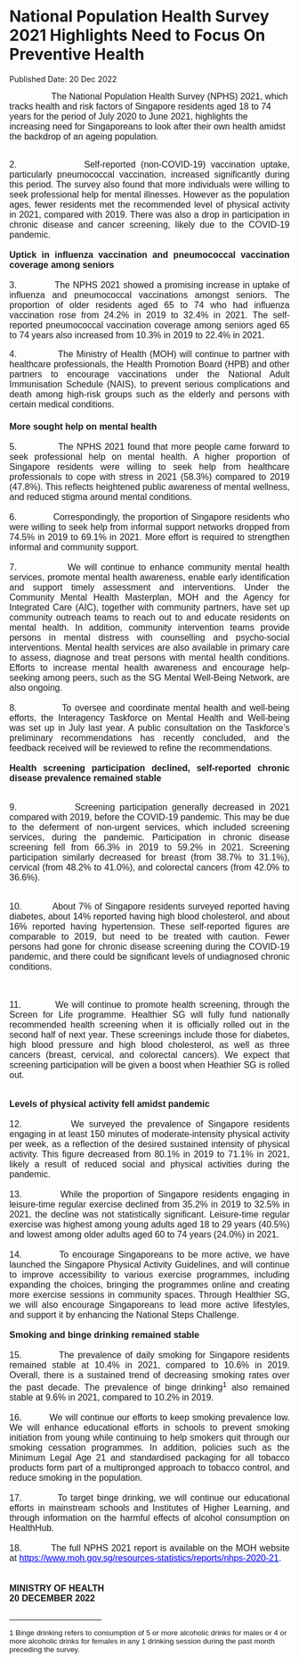 <html>
    <meta http-equiv="Content-Type" content="text/html; charset=utf-8"/>
    <meta charset="utf-8"/>
    <title>National Population Health Survey 2021  Highlights Need to Focus On Preventive Health </title>
    <body><h1>National Population Health Survey 2021  Highlights Need to Focus On Preventive Health </h1>
    <p>Published Date: 20 Dec 2022</p> <p><span style="font-size: 16px;"><span style="font-family: Arial;">&nbsp; &nbsp; &nbsp; &nbsp; &nbsp; &nbsp; &nbsp; &nbsp; &nbsp;<span style="text-align: justify;">The National Population Health Survey (NPHS) 2021, which tracks health and risk factors of Singapore residents aged 18 to 74 years for the period of July 2020 to June 2021, highlights </span><span style="text-align: justify;">the increasing need for Singaporeans to look after their own health amidst the backdrop of an ageing population.</span></span></span></p><p style="margin: 0cm; font-size: 12pt; font-family: &quot;Times New Roman&quot;, serif; text-align: justify;"><span style="font-family: Arial;">&nbsp;</span></p><p style="margin: 0cm; font-size: 12pt; font-family: &quot;Times New Roman&quot;, serif; text-align: justify;"><span style="font-family: Arial;">2.<span style="font-stretch: normal;">&nbsp;&nbsp;&nbsp;&nbsp;&nbsp;&nbsp;&nbsp;&nbsp;&nbsp;&nbsp;&nbsp;&nbsp; </span>Self-reported (non-COVID-19) vaccination uptake, particularly pneumococcal vaccination, increased significantly during this period. The survey also found that more individuals were willing to seek professional help for mental illnesses. However as the population ages, fewer residents met the recommended level of physical activity in 2021, compared with 2019. There was also a drop in participation in chronic disease and cancer screening, likely due to the COVID-19 pandemic.</span></p><p style="margin: 0cm; font-size: 12pt; font-family: &quot;Times New Roman&quot;, serif; text-align: justify;"><span style="font-family: Arial;">&nbsp;</span></p><p style="margin: 0cm; font-size: 10pt; font-family: &quot;Times New Roman&quot;, serif; text-align: justify;"><span style="font-size: 16px;"><span style="font-family: Arial;"><strong>Uptick in influenza vaccination and pneumococcal vaccination coverage among seniors</strong></span></span></p><p style="margin: 0cm; font-size: 10pt; font-family: &quot;Times New Roman&quot;, serif; text-align: justify;"><span style="font-size: 16px;"><span style="font-family: Arial;"><em>&nbsp;</em></span></span></p><p style="margin: 0cm; font-size: 12pt; font-family: &quot;Times New Roman&quot;, serif; text-align: justify;"><span style="font-family: Arial;">3.<span style="font-stretch: normal;">&nbsp;&nbsp;&nbsp;&nbsp;&nbsp;&nbsp;&nbsp;&nbsp;&nbsp;&nbsp;&nbsp;&nbsp; </span>The NPHS 2021 showed a promising increase in uptake of influenza and pneumococcal vaccinations amongst seniors. The proportion of older residents aged 65 to 74 who had influenza vaccination rose from 24.2% in 2019 to 32.4% in 2021. The self-reported pneumococcal vaccination coverage among seniors aged 65 to 74 years also increased from 10.3% in 2019 to 22.4% in 2021.</span></p><p style="margin: 0cm; font-size: 10pt; font-family: &quot;Times New Roman&quot;, serif; text-align: justify;">&nbsp;</p><p style="margin: 0cm; font-size: 12pt; font-family: &quot;Times New Roman&quot;, serif; text-align: justify;"><span style="font-family: Arial;">4.<span style="font-stretch: normal;">&nbsp;&nbsp;&nbsp;&nbsp;&nbsp;&nbsp;&nbsp;&nbsp;&nbsp;&nbsp;&nbsp;&nbsp; </span>The Ministry of Health (MOH) will continue to partner with healthcare professionals, the Health Promotion Board (HPB) and other partners to encourage vaccinations under the National Adult Immunisation Schedule (NAIS), to prevent serious complications and death among high-risk groups such as the elderly and persons with certain medical conditions.</span></p><p style="margin: 0cm 0cm 3pt; font-size: 10pt; font-family: &quot;Times New Roman&quot;, serif; text-align: justify;"><span style="font-size: 16px;"><span style="font-family: Arial;">&nbsp;</span></span></p><p style="margin: 0cm; font-size: 10pt; font-family: &quot;Times New Roman&quot;, serif; text-align: justify;"><span style="font-size: 16px;"><span style="font-family: Arial;"><strong>More sought help on mental health</strong></span></span></p><p style="margin: 0cm; font-size: 10pt; font-family: &quot;Times New Roman&quot;, serif; text-align: justify;"><span style="font-size: 16px;"><span style="font-family: Arial;">&nbsp;</span></span></p><p style="margin: 0cm; font-size: 12pt; font-family: &quot;Times New Roman&quot;, serif; text-align: justify;"><span style="font-family: Arial;">5.<span style="font-stretch: normal;">&nbsp;&nbsp;&nbsp;&nbsp;&nbsp;&nbsp;&nbsp;&nbsp;&nbsp;&nbsp;&nbsp;&nbsp; </span>The NPHS 2021 found that more people came forward to seek professional help on mental health. A higher proportion of Singapore residents were willing to seek help from healthcare professionals to cope with stress in 2021 (58.3%) compared to 2019 (47.8%). This reflects heightened public awareness of mental wellness, and reduced stigma around mental conditions.</span></p><p style="margin: 0cm; font-size: 12pt; font-family: &quot;Times New Roman&quot;, serif; text-align: justify;"><span style="font-family: Arial;">&nbsp;</span></p><p style="margin: 0cm; font-size: 12pt; font-family: &quot;Times New Roman&quot;, serif; text-align: justify;"><span style="font-family: Arial;">6.<span style="font-stretch: normal;">&nbsp;&nbsp;&nbsp;&nbsp;&nbsp;&nbsp;&nbsp;&nbsp;&nbsp;&nbsp;&nbsp;&nbsp; </span>Correspondingly, the proportion of Singapore residents who were willing to seek help from informal support networks dropped from 74.5% in 2019 to 69.1% in 2021. More effort is required to strengthen informal and community support.</span></p><p style="margin: 0cm; font-size: 12pt; font-family: &quot;Times New Roman&quot;, serif; text-align: justify;"><span style="font-family: Arial;">&nbsp;</span></p><p style="margin: 0cm; font-size: 12pt; font-family: &quot;Times New Roman&quot;, serif; text-align: justify;"><span style="font-family: Arial;">7.<span style="font-stretch: normal;">&nbsp;&nbsp;&nbsp;&nbsp;&nbsp;&nbsp;&nbsp;&nbsp;&nbsp;&nbsp;&nbsp;&nbsp; </span>We will continue to enhance community mental health services, promote mental health awareness, enable early identification and support timely assessment and interventions. Under the Community Mental Health Masterplan, MOH and the Agency for Integrated Care (AIC), together with community partners, have set up community outreach teams to reach out to and educate residents on mental health. In addition, community intervention teams provide persons in mental distress with counselling and psycho-social interventions. Mental health services are also available in primary care to assess, diagnose and treat persons with mental health conditions. Efforts to increase mental health awareness and encourage help-seeking among peers, such as the SG Mental Well-Being Network, are also ongoing.</span></p><p style="margin: 0cm; font-size: 12pt; font-family: &quot;Times New Roman&quot;, serif; text-align: justify;"><span style="font-family: Arial;">&nbsp;</span></p><p style="margin: 0cm; font-size: 12pt; font-family: &quot;Times New Roman&quot;, serif; text-align: justify;"><span style="font-family: Arial;">8.<span style="font-stretch: normal;">&nbsp;&nbsp;&nbsp;&nbsp;&nbsp;&nbsp;&nbsp;&nbsp;&nbsp;&nbsp;&nbsp;&nbsp; </span>To oversee and coordinate mental health and well-being efforts, the Interagency Taskforce on Mental Health and Well-being was set up in July last year. A public consultation on the Taskforce’s preliminary recommendations has recently concluded, and the feedback received will be reviewed to refine the recommendations.</span></p><p style="margin: 0cm; font-size: 12pt; font-family: &quot;Times New Roman&quot;, serif; border: none; text-align: justify;"><span style="font-family: Arial;"><strong>&nbsp;</strong></span></p><p style="margin: 0cm; font-size: 12pt; font-family: &quot;Times New Roman&quot;, serif; text-align: justify;"><span style="font-family: Arial;"><strong>Health screening participation declined, self-reported chronic disease prevalence remained stable</strong></span></p><p style="margin: 0cm; font-size: 12pt; font-family: &quot;Times New Roman&quot;, serif; text-align: justify;">&nbsp;</p><p style="margin-right: 0cm; margin-left: 0cm; font-size: 12pt; font-family: &quot;Times New Roman&quot;, serif; text-align: justify;"><span style="font-family: Arial;">9.<span style="font-stretch: normal;">&nbsp;&nbsp;&nbsp;&nbsp;&nbsp;&nbsp;&nbsp;&nbsp;&nbsp;&nbsp;&nbsp;&nbsp; </span>Screening participation generally decreased in 2021 compared with 2019, before the COVID-19 pandemic. This may be due to the deferment of non-urgent services, which included screening services, during the pandemic. Participation in chronic disease screening fell from 66.3% in 2019 to 59.2% in 2021. Screening participation similarly decreased for breast (from 38.7% to 31.1%), cervical (from 48.2% to 41.0%), and colorectal cancers (from 42.0% to 36.6%).</span></p><p style="margin: 0cm; font-size: 12pt; font-family: &quot;Times New Roman&quot;, serif; text-align: justify;"><span style="font-family: Arial;"><br>10.<span style="font-stretch: normal;">&nbsp;&nbsp;&nbsp;&nbsp;&nbsp;&nbsp;&nbsp;&nbsp;&nbsp; </span>About 7% of Singapore residents surveyed reported having diabetes, about 14% reported having high blood cholesterol, and about 16% reported having hypertension. These self-reported figures are comparable to 2019, but need to be treated with caution. Fewer persons had gone for chronic disease screening during the COVID-19 pandemic, and there could be significant levels of undiagnosed chronic conditions.</span></p><p style="margin-right: 0cm; margin-left: 0cm; font-size: 12pt; font-family: &quot;Times New Roman&quot;, serif; text-align: justify;"><span style="font-family: Arial;">&nbsp;</span></p><p style="margin-right: 0cm; margin-left: 0cm; font-size: 12pt; font-family: &quot;Times New Roman&quot;, serif; text-align: justify;"><span style="font-family: Arial;">11.<span style="font-stretch: normal;">&nbsp;&nbsp;&nbsp;&nbsp;&nbsp;&nbsp;&nbsp;&nbsp;&nbsp; </span>We will continue to promote health screening, through the Screen for Life programme. Healthier SG will fully fund nationally recommended health screening when it is officially rolled out in the second half of next year. These screenings include those for diabetes, high blood pressure and high blood cholesterol, as well as three cancers (breast, cervical, and colorectal cancers). We expect that screening participation will be given a boost when Heathier SG is rolled out.</span><strong style="font-family: Arial; font-size: 12pt;">&nbsp;</strong></p><p style="margin: 0cm; font-size: 12pt; font-family: &quot;Times New Roman&quot;, serif; text-align: justify;"><span style="font-family: Arial;"><strong><br>Levels of physical activity fell amidst pandemic</strong></span></p><p style="margin: 0cm; font-size: 12pt; font-family: &quot;Times New Roman&quot;, serif; text-align: justify;"><span style="font-family: Arial;">&nbsp;</span></p><p style="margin: 0cm; font-size: 12pt; font-family: &quot;Times New Roman&quot;, serif; text-align: justify;"><span style="font-family: Arial;">12.<span style="font-stretch: normal;">&nbsp;&nbsp;&nbsp;&nbsp;&nbsp;&nbsp;&nbsp;&nbsp;&nbsp; </span>We surveyed the prevalence of Singapore residents engaging in at least 150 minutes of moderate-intensity physical activity per week, as a reflection of the desired sustained intensity of physical activity. This figure decreased from 80.1% in 2019 to 71.1% in 2021, likely a result of reduced social and physical activities during the pandemic.</span></p><p style="margin: 0cm; font-size: 12pt; font-family: &quot;Times New Roman&quot;, serif; text-align: justify;"><span style="font-family: Arial;">&nbsp;</span></p><p style="margin: 0cm; font-size: 12pt; font-family: &quot;Times New Roman&quot;, serif; text-align: justify;"><span style="font-family: Arial;">13.<span style="font-stretch: normal;">&nbsp;&nbsp;&nbsp;&nbsp;&nbsp;&nbsp;&nbsp;&nbsp;&nbsp; </span>While the proportion of Singapore residents engaging in leisure-time regular exercise declined from 35.2% in 2019 to 32.5% in 2021, the decline was not statistically significant. Leisure-time regular exercise was highest among young adults aged 18 to 29 years (40.5%) and lowest among older adults aged 60 to 74 years (24.0%) in 2021.</span></p><p style="margin: 0cm; font-size: 12pt; font-family: &quot;Times New Roman&quot;, serif; text-align: justify;"><span style="font-family: Arial;"><br></span></p><p style="margin: 0cm; font-size: 12pt; font-family: &quot;Times New Roman&quot;, serif; text-align: justify;"><span style="font-family: Arial;">14.<span style="font-stretch: normal;">&nbsp;&nbsp;&nbsp;&nbsp;&nbsp;&nbsp;&nbsp;&nbsp;&nbsp; </span>To encourage Singaporeans to be more active, we have launched the Singapore Physical Activity Guidelines, and will continue to improve accessibility to various exercise programmes, including expanding the choices, bringing the programmes online and creating more exercise sessions in community spaces. Through Healthier SG, we will also encourage Singaporeans to lead more active lifestyles, and support it by enhancing the National Steps Challenge.</span></p><p style="margin: 0cm; font-size: 12pt; font-family: &quot;Times New Roman&quot;, serif; text-align: justify;"><span style="font-family: Arial;">&nbsp;</span></p><p style="margin: 0cm; font-size: 12pt; font-family: &quot;Times New Roman&quot;, serif; text-align: justify;"><span style="font-family: Arial;"><strong>Smoking and binge drinking remained stable</strong></span></p><p style="margin: 0cm; font-size: 12pt; font-family: &quot;Times New Roman&quot;, serif; text-align: justify;"><span style="font-family: Arial;">&nbsp;</span></p><p style="margin: 0cm; font-size: 12pt; font-family: &quot;Times New Roman&quot;, serif; text-align: justify;"><span style="font-family: Arial;">15.<span style="font-stretch: normal;">&nbsp;&nbsp;&nbsp;&nbsp;&nbsp;&nbsp;&nbsp;&nbsp;&nbsp; </span>The prevalence of daily smoking for Singapore residents remained stable at 10.4% in 2021, compared to 10.6% in 2019. Overall, there is a sustained trend of decreasing smoking rates over the past decade. The prevalence of binge drinking<sup><span><span>1</span></span></sup>&nbsp;also remained stable at 9.6% in 2021, compared to 10.2% in 2019.&nbsp;</span></p><p style="margin: 0cm; font-size: 12pt; font-family: &quot;Times New Roman&quot;, serif; text-align: justify;"><span style="font-family: Arial;"><em>&nbsp;</em></span></p><p style="margin: 0cm; font-size: 12pt; font-family: &quot;Times New Roman&quot;, serif; text-align: justify;"><span style="font-family: Arial;">16.<span style="font-stretch: normal;">&nbsp;&nbsp;&nbsp;&nbsp;&nbsp;&nbsp;&nbsp;&nbsp;&nbsp; </span>We will continue our efforts to keep smoking prevalence low. We will enhance educational efforts in schools to prevent smoking initiation from young while continuing to help smokers quit through our smoking cessation programmes. In addition, policies such as the Minimum Legal Age 21 and standardised packaging for all tobacco products form part of a multipronged approach to tobacco control, and reduce smoking in the population.</span></p><p style="margin: 0cm; font-size: 10pt; font-family: &quot;Times New Roman&quot;, serif; text-align: justify;"><span style="font-size: 16px;"><span style="font-family: Arial;"><em>&nbsp;</em></span></span></p><p style="margin: 0cm; font-size: 12pt; font-family: &quot;Times New Roman&quot;, serif; text-align: justify;"><span style="font-family: Arial;">17.<span style="font-stretch: normal;">&nbsp;&nbsp;&nbsp;&nbsp;&nbsp;&nbsp;&nbsp;&nbsp;&nbsp; </span>To target binge drinking, we will continue our educational efforts in mainstream schools and Institutes of Higher Learning, and through information on the harmful effects of alcohol consumption on HealthHub.</span></p><p style="margin: 0cm; font-size: 10pt; font-family: &quot;Times New Roman&quot;, serif; text-align: justify;"><span style="font-size: 16px;"><span style="font-family: Arial;"><br></span></span></p><p style="margin: 0cm; font-size: 12pt; font-family: &quot;Times New Roman&quot;, serif; text-align: justify;"><span style="font-family: Arial;">18.<span style="font-stretch: normal;">&nbsp;&nbsp;&nbsp;&nbsp;&nbsp;&nbsp;&nbsp;&nbsp;&nbsp; </span>The full NPHS 2021 report is available on the MOH website at <a href="https://www.moh.gov.sg/resources-statistics/reports/nhps-2020-21" style="color: blue;">https://www.moh.gov.sg/resources-statistics/reports/nhps-2020-21</a>.</span></p><p style="margin: 0cm; font-size: 10pt; font-family: &quot;Times New Roman&quot;, serif; text-align: justify;"><span style="font-size: 16px;"><span style="font-family: Arial;">&nbsp;</span></span></p><p style="margin: 0cm; font-size: 12pt; font-family: &quot;Times New Roman&quot;, serif; border: none; text-align: justify;"><span style="font-family: Arial;">&nbsp;</span></p><p class="Default" style="margin: 0cm; font-size: 12pt; font-family: Arial, sans-serif;"><span style="font-family: Arial;"><strong>MINISTRY OF HEALTH</strong></span></p><span style="font-size: 16px; font-family: Arial;"><strong>20 DECEMBER 2022</strong></span><div><span style="font-size: 13px; font-family: Arial;"><br clear="all"></span><hr align="left" size="1" width="33%"><div id="ftn1"><p style="margin: 0cm; font-size: 10pt; font-family: &quot;Times New Roman&quot;, serif;"><span style="font-size: 13px;"><span style="font-family: Arial;"><span><span><span style="font-size: 16px;"><sup>1</sup></span></span></span><span style="font-size: 16px;"><sup>&nbsp;Binge drinking refers to consumption of 5 or more alcoholic drinks for males or 4 or more alcoholic drinks for females in any 1 drinking session during the past month preceding the survey.</sup></span></span></span></p></div></div></body>
</html>